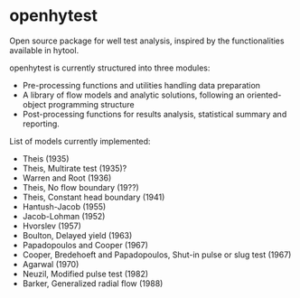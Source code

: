 # openhytest
Open source package for well test analysis, inspired by the functionalities available in hytool.

openhytest is currently structured into three modules:
- Pre-processing functions and utilities handling data preparation
- A library of flow models and analytic solutions, following an oriented-object programming structure
- Post-processing functions for results analysis, statistical summary and reporting.

List of models currently implemented:
- Theis (1935)
- Theis, Multirate test (1935)?
- Warren and Root (1936)
- Theis, No flow boundary (19??)
- Theis, Constant head boundary (1941)
- Hantush-Jacob (1955)
- Jacob-Lohman (1952)
- Hvorslev (1957)
- Boulton, Delayed yield (1963)
- Papadopoulos and Cooper (1967)
- Cooper, Bredehoeft and Papadopoulos, Shut-in pulse or slug test (1967) 
- Agarwal (1970)
- Neuzil, Modified pulse test (1982)
- Barker, Generalized radial flow (1988)
